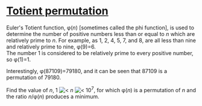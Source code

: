# [Totient permutation](http://projecteuler.net/problem=70)

Euler's Totient function, φ(<var>n</var>) [sometimes called the phi function], is used to determine the number of positive numbers less than or equal to <var>n</var> which are relatively prime to <var>n</var>. For example, as 1, 2, 4, 5, 7, and 8, are all less than nine and relatively prime to nine, φ(9)=6.  
The number 1 is considered to be relatively prime to every positive number, so φ(1)=1.

Interestingly, φ(87109)=79180, and it can be seen that 87109 is a permutation of 79180.

Find the value of <var>n</var>, 1 ![<](/Volumes/HDD_KS/source/project_euler/vender/bundle/ruby/2.2.0/gems/euler-manager-0.1.1/config/../data/images/symbol_lt.gif) <var>n</var> ![<](/Volumes/HDD_KS/source/project_euler/vender/bundle/ruby/2.2.0/gems/euler-manager-0.1.1/config/../data/images/symbol_lt.gif) 10<sup>7</sup>, for which φ(<var>n</var>) is a permutation of <var>n</var> and the ratio <var>n</var>/φ(<var>n</var>) produces a minimum.


